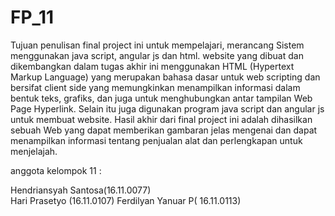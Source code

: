 # FP_11
Tujuan penulisan final project ini untuk mempelajari, merancang Sistem menggunakan java script, angular js dan html. website yang dibuat dan dikembangkan dalam tugas akhir ini menggunakan HTML (Hypertext Markup Language) yang merupakan bahasa dasar untuk web scripting dan bersifat client side yang memungkinkan menampilkan informasi dalam bentuk teks, grafiks, dan juga untuk menghubungkan antar tampilan Web Page Hyperlink. Selain itu juga digunakan program java script dan angular js untuk membuat website. Hasil akhir dari final project ini adalah dihasilkan sebuah Web yang dapat memberikan gambaran jelas mengenai dan dapat menampilkan informasi tentang  penjualan alat dan perlengkapan untuk menjelajah. 

anggota kelompok 11 :

Hendriansyah Santosa(16.11.0077)  
Hari Prasetyo (16.11.0107) 
Ferdilyan Yanuar P( 16.11.0113)
